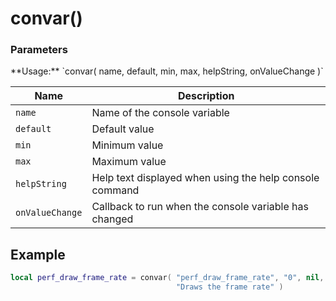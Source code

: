 convar()
=====================

<div class="panel panel-info">
  <div class="panel-heading">
    <h3 class="panel-title">Parameters</h3>
  </div>
  <div class="panel-body">
    **Usage:** `convar( name, default, min, max, helpString, onValueChange )`
  </div>

  | Name            | Description                                             |
  | --------------- | ------------------------------------------------------- |
  | `name`          | Name of the console variable                            |
  | `default`       | Default value                                           |
  | `min`           | Minimum value                                           |
  | `max`           | Maximum value                                           |
  | `helpString`    | Help text displayed when using the help console command |
  | `onValueChange` | Callback to run when the console variable has changed   |
</div>

Example
-------

```lua
local perf_draw_frame_rate = convar( "perf_draw_frame_rate", "0", nil, nil,
                                     "Draws the frame rate" )
```
